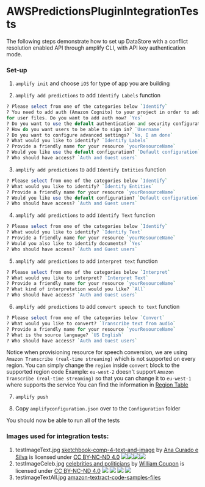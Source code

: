 #  AWSPredictionsPluginIntegrationTests

The following steps demonstrate how to set up DataStore with a conflict resolution enabled API through amplify CLI, with API key authentication mode. 

### Set-up

1. `amplify init` and choose `iOS` for type of app you are building

2. `amplify add predictions` to add `Identify Labels` function

```perl
? Please select from one of the categories below `Identify`
? You need to add auth (Amazon Cognito) to your project in order to add storage 
for user files. Do you want to add auth now? `Yes`
? Do you want to use the default authentication and security configuration? `Default configuration`
? How do you want users to be able to sign in? `Username`
? Do you want to configure advanced settings? `No, I am done`
? What would you like to identify? `Identify Labels`
? Provide a friendly name for your resource `yourResourceName`
? Would you like use the default configuration? `Default configuration`
? Who should have access? `Auth and Guest users`
```

3. `amplify add predictions` to add `Identify Entities` function

```perl
? Please select from one of the categories below `Identify`
? What would you like to identify? `Identify Entities`
? Provide a friendly name for your resource `yourResourceName`
? Would you like use the default configuration? `Default configuration`
? Who should have access? `Auth and Guest users`
```

4. `amplify add predictions` to add `Identify Text` function

```perl
? Please select from one of the categories below `Identify`
? What would you like to identify? `Identify Text`
? Provide a friendly name for your resource `yourResourceName`
? Would you also like to identify documents? `Yes`
? Who should have access? `Auth and Guest users`
```

5. `amplify add predictions` to add `interpret text` function

```perl
? Please select from one of the categories below `Interpret`
? What would you like to interpret? `Interpret Text`
? Provide a friendly name for your resource `yourResourceName`
? What kind of interpretation would you like? `All`
? Who should have access? `Auth and Guest users`
```

6. `amplify add predictions` to add `convert speech to text` function

```perl
? Please select from one of the categories below `Convert`
? What would you like to convert? `Transcribe text from audio`
? Provide a friendly name for your resource `yourResourceName`
? What is the source language? `US English`
? Who should have access? `Auth and Guest users`
```
Notice when provisioning resource for speech conversion, we are using `Amazon Transcribe (real-time streaming)` which is not supported on every region.
You can simply change the `region` inside `convert` block to the supported region code
Example: `eu-west-2` doesn't support `Amazon Transcribe (real-time streaming)` so that you can change it to `eu-west-1` where supports the service
You can find the information in [Region Table](https://aws.amazon.com/about-aws/global-infrastructure/regional-product-services/) 

7. `amplify push`

8. Copy `amplifyconfiguration.json` over to the `Configuration` folder

You should now be able to run all of the tests 

### Images used for integration tests:

1. testImageText.jpg [sketchbook-comp-4-text-and-image](https://mir-s3-cdn-cf.behance.net/project_modules/disp/44ccbf15338381.5628facc26f03.jpg) by [Ana Curado e Silva](https://www.behance.net/gallery/15338381/Sketchbook-Comp-4-Text-and-Image) is licensed under [CC BY-NC-ND 4.0](https://creativecommons.org/licenses/by-nc-nd/4.0/?ref=ccsearch) ![](https://search.creativecommons.org/static/img/cc_icon.svg)![](https://search.creativecommons.org/static/img/cc-by_icon.svg)![](https://search.creativecommons.org/static/img/cc-nc_icon.svg)![](https://search.creativecommons.org/static/img/cc-nd_icon.svg)
2. testImageCeleb.jpg [celebrities and politicians](https://mir-s3-cdn-cf.behance.net/project_modules/disp/fdd0b142234581.560716afcda7d.jpg) by [William Coupon](https://www.behance.net/gallery/5346285/celebrities-politicians) is licensed under [CC BY-NC-ND 4.0](https://creativecommons.org/licenses/by-nc-nd/4.0/?ref=ccsearch&atype=html) ![](https://search.creativecommons.org/static/img/cc_icon.svg) ![](https://search.creativecommons.org/static/img/cc-by_icon.svg) ![](https://search.creativecommons.org/static/img/cc-nc_icon.svg) ![](https://search.creativecommons.org/static/img/cc-nd_icon.svg)
3. testimageTextAll.jpg [amazon-textract-code-samples-files](https://raw.githubusercontent.com/aws-samples/amazon-textract-code-samples/master/src-csharp/test-files/employmentapp.png)
